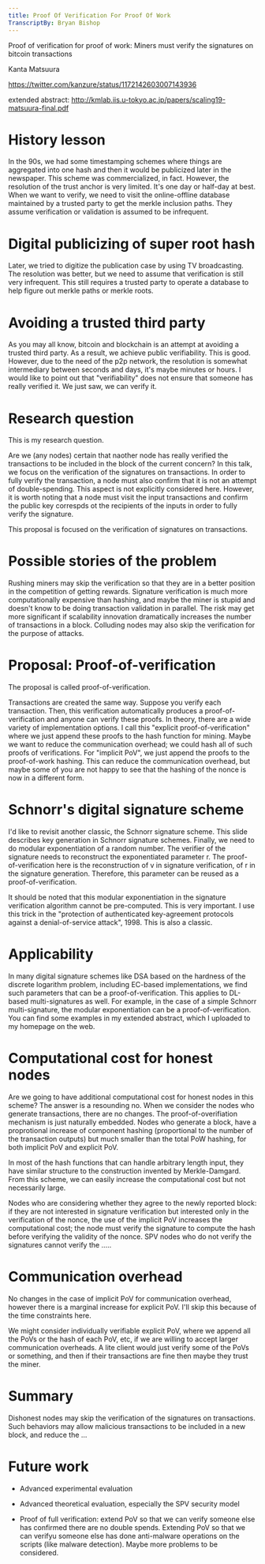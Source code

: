 ```yaml
---
title: Proof Of Verification For Proof Of Work
TranscriptBy: Bryan Bishop
---
```


Proof of verification for proof of work: Miners must verify the signatures on bitcoin transactions

Kanta Matsuura

<https://twitter.com/kanzure/status/1172142603007143936>

extended abstract: <http://kmlab.iis.u-tokyo.ac.jp/papers/scaling19-matsuura-final.pdf>

# History lesson

In the 90s, we had some timestamping schemes where things are aggregated into one hash and then it would be publicized later in the newspaper. This scheme was commercialized, in fact. However, the resolution of the trust anchor is very limited. It's one day or half-day at best. When we want to verify, we need to visit the online-offline database maintained by a trusted party to get the merkle inclusion paths. They assume verification or validation is assumed to be infrequent.

# Digital publicizing of super root hash

Later, we tried to digitize the publication case by using TV broadcasting. The resolution was better, but we need to assume that verification is still very infrequent. This still requires a trusted party to operate a database to help figure out merkle paths or merkle roots.

# Avoiding a trusted third party

As you may all know, bitcoin and blockchain is an attempt at avoiding a trusted third party. As a result, we achieve public verifiability. This is good. However, due to the need of the p2p network, the resolution is somewhat intermediary between seconds and days, it's maybe minutes or hours. I would like to point out that "verifiability" does not ensure that someone has really verified it. We just saw, we can verify it.

# Research question

This is my research question.

Are we (any nodes) certain that naother node has really verified the transactions to be included in the block of the current concern? In this talk, we focus on the verification of the signatures on transactions. In order to fully verify the transaction, a node must also confirm that it is not an attempt of double-spending. This aspect is not explicitly considered here. However, it is worth noting that a node must visit the input transactions and confirm the public key correspds ot the recipients of the inputs in order to fully verify the signature.

This proposal is focused on the verification of signatures on transactions.

# Possible stories of the problem

Rushing miners may skip the verification so that they are in a better position in the competition of getting rewards. Signature verification is much more computationally expensive than hashing, and maybe the miner is stupid and doesn't know to be doing transaction validation in parallel. The risk may get more significant if scalability innovation dramatically increases the number of transactions in a block. Colluding nodes may also skip the verification for the purpose of attacks.

# Proposal: Proof-of-verification

The proposal is called proof-of-verification.

Transactions are created the same way. Suppose you verify each transaction. Then, this verification automatically produces a proof-of-verification and anyone can verify these proofs. In theory, there are a wide variety of implementation options. I call this "explicit proof-of-verification" where we just append these proofs to the hash function for mining. Maybe we want to reduce the communication overhead; we could hash all of such proofs of verifications. For "implicit PoV", we just append the proofs to the proof-of-work hashing. This can reduce the communication overhead, but maybe some of you are not happy to see that the hashing of the nonce is now in a different form.

# Schnorr's digital signature scheme

I'd like to revisit another classic, the Schnorr signature scheme. This slide describes key generation in Schnorr signature schemes. Finally, we need to do modular exponentiation of a random number. The verifier of the signature needs to reconstruct the exponentiated parameter r. The proof-of-verification here is the reconstruction of v in signature verification, of r in the signature generation. Therefore, this parameter can be reused as a proof-of-verification.

It should be noted that this modular exponentiation in the signature verification algorithm cannot be pre-computed. This is very important. I use this trick in the "protection of authenticated key-agreement protocols against a denial-of-service attack", 1998. This is also a classic.

# Applicability

In many digital signature schemes like DSA based on the hardness of the discrete logarithm problem, including EC-based implementations, we find such parameters that can be a proof-of-verification. This applies to DL-based multi-signatures as well. For example, in the case of a simple Schnorr multi-signature, the modular exponentiation can be a proof-of-verification. You can find some examples in my extended abstract, which I uploaded to my homepage on the web.

# Computational cost for honest nodes

Are we going to have additional computational cost for honest nodes in this scheme? The answer is a resounding no. When we consider the nodes who generate transactions, there are no changes. The proof-of-overifiation mechanism is just naturally embedded. Nodes who generate a block, have a proprotional increase of component hashing (proportional to the number of the transaction outputs) but much smaller than the total PoW hashing, for both implicit PoV and explicit PoV.

In most of the hash functions that can handle arbitrary length input, they have similar structure to the construction invented by Merkle-Damgard. From this scheme, we can easily increase the computational cost but not necessarily large.

Nodes who are considering whether they agree to the newly reported block: if they are not interested in signature verification but interested only in the verification of the nonce, the use of the implicit PoV increases the computational cost; the node must verify the signature to compute the hash before verifying the validity of the nonce. SPV nodes who do not verify the signatures cannot verify the .....

# Communication overhead

No changes in the case of implicit PoV for communication overhead, however there is a marginal increase for explicit PoV. I'll skip this because of the time constraints here.

We might consider individually verifiable explicit PoV, where we append all the PoVs or the hash of each PoV, etc, if we are willing to accept larger communication overheads. A lite client would just verify some of the PoVs or something, and then if their transactions are fine then maybe they trust the miner.

# Summary

Dishonest nodes may skip the verification of the signatures on transactions. Such behaviors may allow malicious transactions to be included in a new block, and reduce the ...

# Future work

* Advanced experimental evaluation

* Advanced theoretical evaluation, especially the SPV security model

* Proof of full verification: extend PoV so that we can verify someone else has confirmed there are no double spends. Extending PoV so that we can verifyu someone else  has done anti-malware operations on the scripts (like malware detection). Maybe more problems to be considered.



